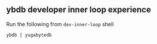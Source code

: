 ## ybdb developer inner loop experience

Run the following from `dev-inner-loop` shell

```
ybdb | yugabytedb
```